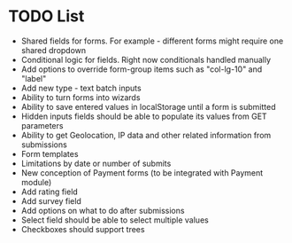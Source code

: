 
TODO List
=========

 * Shared fields for forms. For example - different forms might require one shared dropdown
 * Conditional logic for fields. Right now conditionals handled manually
 * Add options to override form-group items such as "col-lg-10" and "label"
 * Add new type - text batch inputs
 * Ability to turn forms into wizards
 * Ability to save entered values in localStorage until a form is submitted
 * Hidden inputs fields should be able to populate its values from GET parameters
 * Ability to get Geolocation, IP data and other related information from submissions
 * Form templates
 * Limitations by date or number of submits
 * New conception of Payment forms (to be integrated with Payment module)
 * Add rating field
 * Add survey field
 * Add options on what to do after submissions
 * Select field should be able to select multiple values
 * Checkboxes should support trees
